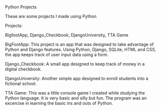 Python Projects

These are some projects I made using Python

Projects:



BigfootApp, Django_Checkbook, DjangoUniversity, TTA Game

BigFootApp: This project is an app that was designed to take advantage of Python and Django features.  Using Python, Django, SQLite, HTML and CSS, the app keeps track of user input data using a form.

Django_Checkbook: A small app designed to keep track of money in a digital checkbook.

DjangoUniversity: Another simple app designed to enroll students into a fictional school.

TTA Game: This was a little console game I created while studying the Python language.  It is very basic and silly but fun. The program was an excercise in learning the basic ins and outs of Python.
